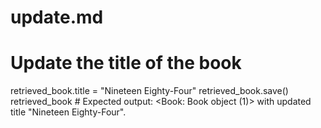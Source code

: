 # update.md

# Update the title of the book
retrieved_book.title = "Nineteen Eighty-Four"
retrieved_book.save()
retrieved_book  # Expected output: <Book: Book object (1)> with updated title "Nineteen Eighty-Four".
